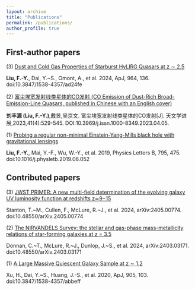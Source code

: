 ```yaml
---
layout: archive
title: "Publications"
permalink: /publications/
author_profile: true
---
```


First-author papers
-----
(3) [Dust and Cold Gas Properties of Starburst HyLIRG Quasars at z ∼ 2.5](https://iopscience.iop.org/article/10.3847/1538-4357/ad24fe)

**Liu, F.-Y.**, Dai, Y.~S., Omont, A., et al. 2024, ApJ, 964, 136. doi:10.3847/1538-4357/ad24fe


(2) [富尘埃宽发射线类星体的CO发射 (CO Emission of Dust-Rich Broad-Emission-Line Quasars, published in Chinese with an English cover)](http://www.shao.cas.cn/twxjz/wzll/202304/202304yjlw/202312/P020240123566166864142.pdf)

**刘丰源 (Liu, F.-Y.)**,戴昱,吴京文. 富尘埃宽发射线类星体的CO发射[J]. 天文学进展,2023,41(4):529-545. DOI:10.3969/j.issn.1000-8349.2023.04.05.


(1) [Probing a regular non-minimal Einstein-Yang-Mills black hole with gravitational lensings](https://www.sciencedirect.com/science/article/pii/S0370269319304356?via%3Dihub)

**Liu, F.-Y.**, Mai, Y.-F., Wu, W.-Y., et al. 2019, Physics Letters B, 795, 475. doi:10.1016/j.physletb.2019.06.052


Contributed papers
-----
(3) [JWST PRIMER: A new multi-field determination of the evolving galaxy UV luminosity function at redshifts z≃9−15](https://arxiv.org/abs/2403.03171)

Stanton, T.~M., Cullen, F., McLure, R.~J., et al. 2024, arXiv:2405.00774. doi:10.48550/arXiv.2405.00774

(2) [The NIRVANDELS Survey: the stellar and gas-phase mass-metallicity relations of star-forming galaxies at z = 3.5](https://arxiv.org/abs/2405.00774)

Donnan, C.~T., McLure, R.~J., Dunlop, J.~S., et al. 2024, arXiv:2403.03171. doi:10.48550/arXiv.2403.03171

(1) [A Large Massive Quiescent Galaxy Sample at z ∼ 1.2](https://iopscience.iop.org/article/10.3847/1538-4357/abbeff)

Xu, H., Dai, Y.~S., Huang, J.-S., et al. 2020, ApJ, 905, 103. doi:10.3847/1538-4357/abbeff
